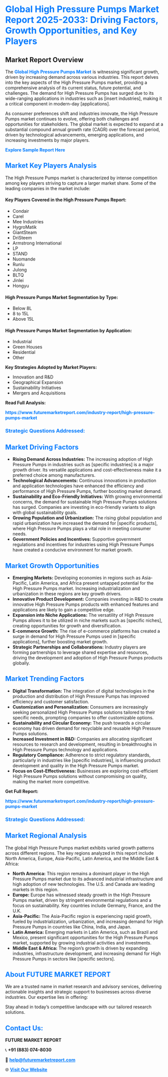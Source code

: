 <h1 style="color: #007BFF;">Global High Pressure Pumps Market Report 2025-2033: Driving Factors, Growth Opportunities, and Key Players</h1>

<section id="overview">
<h2>Market Report Overview</h2>
<p>The <a href="https://www.futuremarketreport.com/industry-report/high-pressure-pumps-market" style="color: #007BFF; text-decoration: none;"><strong>Global High Pressure Pumps Market</strong></a> is witnessing significant growth, driven by increasing demand across various industries. This report delves into the key aspects of the High Pressure Pumps market, providing a comprehensive analysis of its current status, future potential, and challenges. The demand for High Pressure Pumps has surged due to its wide-ranging applications in industries such as [insert industries], making it a critical component in modern-day [applications].</p>
<p>As consumer preferences shift and industries innovate, the High Pressure Pumps market continues to evolve, offering both challenges and opportunities for stakeholders. The global market is expected to expand at a substantial compound annual growth rate (CAGR) over the forecast period, driven by technological advancements, emerging applications, and increasing investments by major players.</p>
</section>

<section id="overview">
<p><a href="https://www.futuremarketreport.com/request-sample/reportId=28279" style="color: #007BFF; text-decoration: none;"><strong>Explore Sample Report Here</strong></a></p>
</section>

<section id="key-players">
<h2 style="color: #007BFF;">Market Key Players Analysis</h2>
<p>The High Pressure Pumps market is characterized by intense competition among key players striving to capture a larger market share. Some of the leading companies in the market include:</p>
<h4>Key Players Covered in the High Pressure Pumps Report:</h4>
<ul><li>Condair</li><li>Carel</li><li>Mee Industries</li><li>HygroMatik</li><li>GiantSteam</li><li>DriSteem</li><li>Armstrong International</li><li>LP</li><li>STAND</li><li>Nuomande</li><li>Runlu</li><li>Julong</li><li>BLTQ</li><li>Jinlei</li><li>Hongyu</li></ul>
<h4>High Pressure Pumps Market Segmentation by Type:</h4>
<ul><li>Below 8L</li><li>8 to 15L</li><li>Above 15L</li></ul>

<h4>High Pressure Pumps Market Segmentation by Application:</h4>
<ul><li>Industrial</li><li>Green Houses</li><li>Residential</li><li>Other</li></ul>
<p><strong>Key Strategies Adopted by Market Players:</strong></p>
<ul>
<li>Innovation and R&D</li>
<li>Geographical Expansion</li>
<li>Sustainability Initiatives</li>
<li>Mergers and Acquisitions</li>
</ul>
</section>

<section>
<p><strong>Read Full Analysis: </strong></p><a href="https://www.futuremarketreport.com/industry-report/high-pressure-pumps-market" style="color: #007BFF; text-decoration: none;"><strong>https://www.futuremarketreport.com/industry-report/high-pressure-pumps-market</strong></a>
<h3 style="color: #007BFF;">Strategic Questions Addressed:</h3>
</section>

<section id="driving-factors">
<h2 style="color: #007BFF;">Market Driving Factors</h2>
<ul>
<li><strong>Rising Demand Across Industries:</strong> The increasing adoption of High Pressure Pumps in industries such as [specific industries] is a major growth driver. Its versatile applications and cost-effectiveness make it a preferred choice among manufacturers.</li>
<li><strong>Technological Advancements:</strong> Continuous innovations in production and application technologies have enhanced the efficiency and performance of High Pressure Pumps, further boosting market demand.</li>
<li><strong>Sustainability and Eco-Friendly Initiatives:</strong> With growing environmental concerns, the demand for sustainable High Pressure Pumps solutions has surged. Companies are investing in eco-friendly variants to align with global sustainability goals.</li>
<li><strong>Growing Population and Urbanization:</strong> The rising global population and rapid urbanization have increased the demand for [specific products], where High Pressure Pumps plays a vital role in meeting consumer needs.</li>
<li><strong>Government Policies and Incentives:</strong> Supportive government regulations and incentives for industries using High Pressure Pumps have created a conducive environment for market growth.</li>
</ul>
</section>

<section id="growth-opportunities">
<h2 style="color: #007BFF;">Market Growth Opportunities</h2>
<ul>
<li><strong>Emerging Markets:</strong> Developing economies in regions such as Asia-Pacific, Latin America, and Africa present untapped potential for the High Pressure Pumps market. Increasing industrialization and urbanization in these regions are key growth drivers.</li>
<li><strong>Innovative Product Development:</strong> Companies investing in R&D to create innovative High Pressure Pumps products with enhanced features and applications are likely to gain a competitive edge.</li>
<li><strong>Expansion into Niche Applications:</strong> The versatility of High Pressure Pumps allows it to be utilized in niche markets such as [specific niches], creating opportunities for growth and diversification.</li>
<li><strong>E-commerce Growth:</strong> The rise of e-commerce platforms has created a surge in demand for High Pressure Pumps used in [specific applications], further boosting market growth.</li>
<li><strong>Strategic Partnerships and Collaborations:</strong> Industry players are forming partnerships to leverage shared expertise and resources, driving the development and adoption of High Pressure Pumps products globally.</li>
</ul>
</section>

<section id="trending-factors">
<h2 style="color: #007BFF;">Market Trending Factors</h2>
<ul>
<li><strong>Digital Transformation:</strong> The integration of digital technologies in the production and distribution of High Pressure Pumps has improved efficiency and customer satisfaction.</li>
<li><strong>Customization and Personalization:</strong> Consumers are increasingly seeking personalized High Pressure Pumps solutions tailored to their specific needs, prompting companies to offer customizable options.</li>
<li><strong>Sustainability and Circular Economy:</strong> The push towards a circular economy has driven demand for recyclable and reusable High Pressure Pumps solutions.</li>
<li><strong>Increased Investment in R&D:</strong> Companies are allocating significant resources to research and development, resulting in breakthroughs in High Pressure Pumps technology and applications.</li>
<li><strong>Regulatory Compliance:</strong> Adherence to strict regulatory standards, particularly in industries like [specific industries], is influencing product development and quality in the High Pressure Pumps market.</li>
<li><strong>Focus on Cost-Effectiveness:</strong> Businesses are exploring cost-efficient High Pressure Pumps solutions without compromising on quality, making the market more competitive.</li>
</ul>
</section>

<section>
<p><strong>Get Full Report: </strong></p><a href="https://www.futuremarketreport.com/industry-report/high-pressure-pumps-market" style="color: #007BFF; text-decoration: none;"><strong>https://www.futuremarketreport.com/industry-report/high-pressure-pumps-market</strong></a>
<h3 style="color: #007BFF;">Strategic Questions Addressed:</h3>
</section>


<section id="regional-analysis">
<h2 style="color: #007BFF;">Market Regional Analysis</h2>
<p>The global High Pressure Pumps market exhibits varied growth patterns across different regions. The key regions analyzed in this report include North America, Europe, Asia-Pacific, Latin America, and the Middle East & Africa:</p>
<ul>
<li><strong>North America:</strong> This region remains a dominant player in the High Pressure Pumps market due to its advanced industrial infrastructure and high adoption of new technologies. The U.S. and Canada are leading markets in this region.</li>
<li><strong>Europe:</strong> Europe has witnessed steady growth in the High Pressure Pumps market, driven by stringent environmental regulations and a focus on sustainability. Key countries include Germany, France, and the U.K.</li>
<li><strong>Asia-Pacific:</strong> The Asia-Pacific region is experiencing rapid growth, fueled by industrialization, urbanization, and increasing demand for High Pressure Pumps in countries like China, India, and Japan.</li>
<li><strong>Latin America:</strong> Emerging markets in Latin America, such as Brazil and Mexico, present significant opportunities for the High Pressure Pumps market, supported by growing industrial activities and investments.</li>
<li><strong>Middle East & Africa:</strong> The region’s growth is driven by expanding industries, infrastructure development, and increasing demand for High Pressure Pumps in sectors like [specific sectors].</li>
</ul>
</section>

<footer>
<h2 style="color: #007BFF;">About FUTURE MARKET REPORT</h2>
<p>We are a trusted name in market research and advisory services, delivering actionable insights and strategic support to businesses across diverse industries. Our expertise lies in offering:</p>

<p>Stay ahead in today’s competitive landscape with our tailored research solutions.</p>

<h2 style="color: #007BFF;">Contact Us:</h2>
<p><strong>FUTURE MARKET REPORT</strong></p>
<p>📞 <strong>+91 (883) 074-8030</strong></p>
<p>📧 <strong><a href="mailto:help@futuremarketreport.com" style="color: #007BFF;">help@futuremarketreport.com</a></strong></p>
<p>🌐 <strong><a href="https://www.futuremarketreport.com/" style="color: #007BFF;">Visit Our Website</a></strong></p>
</footer>
